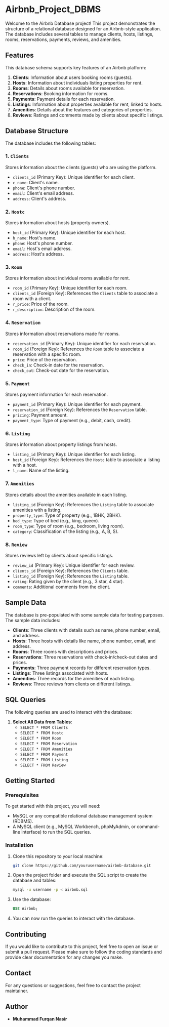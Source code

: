 # Airbnb_Project_DBMS

Welcome to the Airbnb Database project! This project demonstrates the structure of a relational database designed for an Airbnb-style application. The database includes several tables to manage clients, hosts, listings, rooms, reservations, payments, reviews, and amenities.

## Features

This database schema supports key features of an Airbnb platform:
1. **Clients**: Information about users booking rooms (guests).
2. **Hosts**: Information about individuals listing properties for rent.
3. **Rooms**: Details about rooms available for reservation.
4. **Reservations**: Booking information for rooms.
5. **Payments**: Payment details for each reservation.
6. **Listings**: Information about properties available for rent, linked to hosts.
7. **Amenities**: Details about the features and categories of properties.
8. **Reviews**: Ratings and comments made by clients about specific listings.

## Database Structure

The database includes the following tables:

### 1. `Clients`
Stores information about the clients (guests) who are using the platform.
- `clients_id` (Primary Key): Unique identifier for each client.
- `c_name`: Client's name.
- `phone`: Client's phone number.
- `email`: Client's email address.
- `address`: Client's address.

### 2. `Hostc`
Stores information about hosts (property owners).
- `host_id` (Primary Key): Unique identifier for each host.
- `h_name`: Host's name.
- `phone`: Host's phone number.
- `email`: Host's email address.
- `address`: Host's address.

### 3. `Room`
Stores information about individual rooms available for rent.
- `room_id` (Primary Key): Unique identifier for each room.
- `clients_id` (Foreign Key): References the `Clients` table to associate a room with a client.
- `r_price`: Price of the room.
- `r_description`: Description of the room.

### 4. `Reservation`
Stores information about reservations made for rooms.
- `reservation_id` (Primary Key): Unique identifier for each reservation.
- `room_id` (Foreign Key): References the `Room` table to associate a reservation with a specific room.
- `price`: Price of the reservation.
- `check_in`: Check-in date for the reservation.
- `check_out`: Check-out date for the reservation.

### 5. `Payment`
Stores payment information for each reservation.
- `payment_id` (Primary Key): Unique identifier for each payment.
- `reservation_id` (Foreign Key): References the `Reservation` table.
- `pricing`: Payment amount.
- `payment_type`: Type of payment (e.g., debit, cash, credit).

### 6. `Listing`
Stores information about property listings from hosts.
- `listing_id` (Primary Key): Unique identifier for each listing.
- `host_id` (Foreign Key): References the `Hostc` table to associate a listing with a host.
- `l_name`: Name of the listing.

### 7. `Amenities`
Stores details about the amenities available in each listing.
- `listing_id` (Foreign Key): References the `Listing` table to associate amenities with a listing.
- `property_type`: Type of property (e.g., 1BHK, 2BHK).
- `bed_type`: Type of bed (e.g., king, queen).
- `room_type`: Type of room (e.g., bedroom, living room).
- `category`: Classification of the listing (e.g., A, B, S).

### 8. `Review`
Stores reviews left by clients about specific listings.
- `review_id` (Primary Key): Unique identifier for each review.
- `clients_id` (Foreign Key): References the `Clients` table.
- `listing_id` (Foreign Key): References the `Listing` table.
- `rating`: Rating given by the client (e.g., 3 star, 4 star).
- `comments`: Additional comments from the client.

## Sample Data

The database is pre-populated with some sample data for testing purposes. The sample data includes:
- **Clients**: Three clients with details such as name, phone number, email, and address.
- **Hosts**: Three hosts with details like name, phone number, email, and address.
- **Rooms**: Three rooms with descriptions and prices.
- **Reservations**: Three reservations with check-in/check-out dates and prices.
- **Payments**: Three payment records for different reservation types.
- **Listings**: Three listings associated with hosts.
- **Amenities**: Three records for the amenities of each listing.
- **Reviews**: Three reviews from clients on different listings.

## SQL Queries

The following queries are used to interact with the database:

1. **Select All Data from Tables**:
   - `SELECT * FROM Clients`
   - `SELECT * FROM Hostc`
   - `SELECT * FROM Room`
   - `SELECT * FROM Reservation`
   - `SELECT * FROM Amenities`
   - `SELECT * FROM Payment`
   - `SELECT * FROM Listing`
   - `SELECT * FROM Review`

## Getting Started

### Prerequisites

To get started with this project, you will need:
- MySQL or any compatible relational database management system (RDBMS).
- A MySQL client (e.g., MySQL Workbench, phpMyAdmin, or command-line interface) to run the SQL queries.

### Installation

1. Clone this repository to your local machine:
   ```bash
   git clone https://github.com/yourusername/airbnb-database.git
   ```
   
2. Open the project folder and execute the SQL script to create the database and tables:
   ```bash
   mysql -u username -p < airbnb.sql
   ```

3. Use the database:
   ```sql
   USE Airbnb;
   ```

4. You can now run the queries to interact with the database.

## Contributing

If you would like to contribute to this project, feel free to open an issue or submit a pull request. Please make sure to follow the coding standards and provide clear documentation for any changes you make.

## Contact

For any questions or suggestions, feel free to contact the project maintainer.

## Author

- **Muhammad Furqan Nasir**


